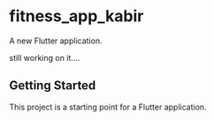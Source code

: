 # fitness_app_kabir

A new Flutter application.
 
 still working on it....

## Getting Started

This project is a starting point for a Flutter application.

